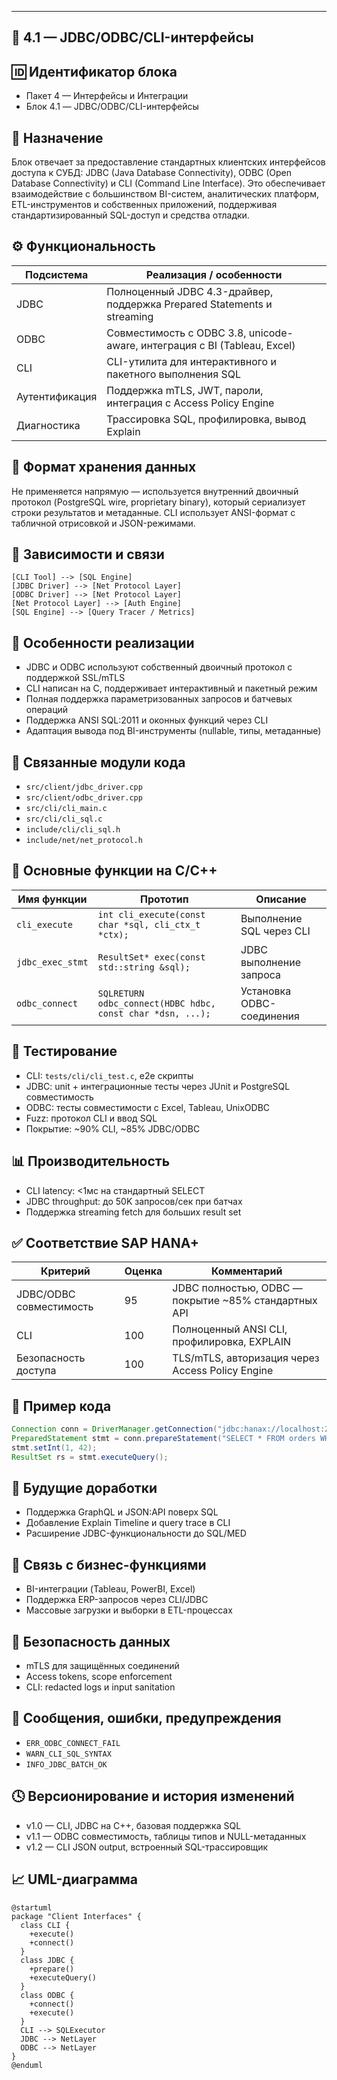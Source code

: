 ---

## 📘 4.1 — JDBC/ODBC/CLI-интерфейсы

## 🆔 Идентификатор блока

* Пакет 4 — Интерфейсы и Интеграции
* Блок 4.1 — JDBC/ODBC/CLI-интерфейсы

## 🎯 Назначение

Блок отвечает за предоставление стандартных клиентских интерфейсов доступа к СУБД: JDBC (Java Database Connectivity), ODBC (Open Database Connectivity) и CLI (Command Line Interface). Это обеспечивает взаимодействие с большинством BI-систем, аналитических платформ, ETL-инструментов и собственных приложений, поддерживая стандартизированный SQL-доступ и средства отладки.

## ⚙️ Функциональность

| Подсистема     | Реализация / особенности                                                  |
| -------------- | ------------------------------------------------------------------------- |
| JDBC           | Полноценный JDBC 4.3-драйвер, поддержка Prepared Statements и streaming   |
| ODBC           | Совместимость с ODBC 3.8, unicode-aware, интеграция с BI (Tableau, Excel) |
| CLI            | CLI-утилита для интерактивного и пакетного выполнения SQL                 |
| Аутентификация | Поддержка mTLS, JWT, пароли, интеграция с Access Policy Engine            |
| Диагностика    | Трассировка SQL, профилировка, вывод Explain                              |

## 💾 Формат хранения данных

Не применяется напрямую — используется внутренний двоичный протокол (PostgreSQL wire, proprietary binary), который сериализует строки результатов и метаданные. CLI использует ANSI-формат с табличной отрисовкой и JSON-режимами.

## 🔄 Зависимости и связи

```plantuml
[CLI Tool] --> [SQL Engine]
[JDBC Driver] --> [Net Protocol Layer]
[ODBC Driver] --> [Net Protocol Layer]
[Net Protocol Layer] --> [Auth Engine]
[SQL Engine] --> [Query Tracer / Metrics]
```

## 🧠 Особенности реализации

* JDBC и ODBC используют собственный двоичный протокол с поддержкой SSL/mTLS
* CLI написан на C, поддерживает интерактивный и пакетный режим
* Полная поддержка параметризованных запросов и батчевых операций
* Поддержка ANSI SQL:2011 и оконных функций через CLI
* Адаптация вывода под BI-инструменты (nullable, типы, метаданные)

## 📂 Связанные модули кода

* `src/client/jdbc_driver.cpp`
* `src/client/odbc_driver.cpp`
* `src/cli/cli_main.c`
* `src/cli/cli_sql.c`
* `include/cli/cli_sql.h`
* `include/net/net_protocol.h`

## 🔧 Основные функции на C/C++

| Имя функции      | Прототип                                                   | Описание                  |
| ---------------- | ---------------------------------------------------------- | ------------------------- |
| `cli_execute`    | `int cli_execute(const char *sql, cli_ctx_t *ctx);`        | Выполнение SQL через CLI  |
| `jdbc_exec_stmt` | `ResultSet* exec(const std::string &sql);`                 | JDBC выполнение запроса   |
| `odbc_connect`   | `SQLRETURN odbc_connect(HDBC hdbc, const char *dsn, ...);` | Установка ODBC-соединения |

## 🧪 Тестирование

* CLI: `tests/cli/cli_test.c`, e2e скрипты
* JDBC: unit + интеграционные тесты через JUnit и PostgreSQL совместимость
* ODBC: тесты совместимости с Excel, Tableau, UnixODBC
* Fuzz: протокол CLI и ввод SQL
* Покрытие: \~90% CLI, \~85% JDBC/ODBC

## 📊 Производительность

* CLI latency: <1мс на стандартный SELECT
* JDBC throughput: до 50K запросов/сек при батчах
* Поддержка streaming fetch для больших result set

## ✅ Соответствие SAP HANA+

| Критерий                | Оценка | Комментарий                                           |
| ----------------------- | ------ | ----------------------------------------------------- |
| JDBC/ODBC совместимость | 95     | JDBC полностью, ODBC — покрытие \~85% стандартных API |
| CLI                     | 100    | Полноценный ANSI CLI, профилировка, EXPLAIN           |
| Безопасность доступа    | 100    | TLS/mTLS, авторизация через Access Policy Engine      |

## 📎 Пример кода

```java
Connection conn = DriverManager.getConnection("jdbc:hanax://localhost:2345");
PreparedStatement stmt = conn.prepareStatement("SELECT * FROM orders WHERE id = ?");
stmt.setInt(1, 42);
ResultSet rs = stmt.executeQuery();
```

## 🧩 Будущие доработки

* Поддержка GraphQL и JSON\:API поверх SQL
* Добавление Explain Timeline и query trace в CLI
* Расширение JDBC-функциональности до SQL/MED

## 🧰 Связь с бизнес-функциями

* BI-интеграции (Tableau, PowerBI, Excel)
* Поддержка ERP-запросов через CLI/JDBC
* Массовые загрузки и выборки в ETL-процессах

## 🔐 Безопасность данных

* mTLS для защищённых соединений
* Access tokens, scope enforcement
* CLI: redacted logs и input sanitation

## 🧾 Сообщения, ошибки, предупреждения

* `ERR_ODBC_CONNECT_FAIL`
* `WARN_CLI_SQL_SYNTAX`
* `INFO_JDBC_BATCH_OK`

## 🕓 Версионирование и история изменений

* v1.0 — CLI, JDBC на C++, базовая поддержка SQL
* v1.1 — ODBC совместимость, таблицы типов и NULL-метаданных
* v1.2 — CLI JSON output, встроенный SQL-трассировщик

## 📈 UML-диаграмма

```plantuml
@startuml
package "Client Interfaces" {
  class CLI {
    +execute()
    +connect()
  }
  class JDBC {
    +prepare()
    +executeQuery()
  }
  class ODBC {
    +connect()
    +execute()
  }
  CLI --> SQLExecutor
  JDBC --> NetLayer
  ODBC --> NetLayer
}
@enduml
```
